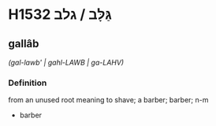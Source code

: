 # H1532 גַּלָּב / גלב

## gallâb

_(gal-lawb' | ɡahl-LAWB | ɡa-LAHV)_

### Definition

from an unused root meaning to shave; a barber; barber; n-m

- barber

